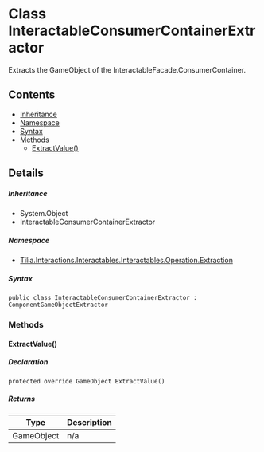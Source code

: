 # Class InteractableConsumerContainerExtractor

Extracts the GameObject of the InteractableFacade.ConsumerContainer.

## Contents

* [Inheritance]
* [Namespace]
* [Syntax]
* [Methods]
  * [ExtractValue()]

## Details

##### Inheritance

* System.Object
* InteractableConsumerContainerExtractor

##### Namespace

* [Tilia.Interactions.Interactables.Interactables.Operation.Extraction]

##### Syntax

```
public class InteractableConsumerContainerExtractor : ComponentGameObjectExtractor
```

### Methods

#### ExtractValue()

##### Declaration

```
protected override GameObject ExtractValue()
```

##### Returns

| Type | Description |
| --- | --- |
| GameObject | n/a |

[Tilia.Interactions.Interactables.Interactables.Operation.Extraction]: README.md
[Inheritance]: #Inheritance
[Namespace]: #Namespace
[Syntax]: #Syntax
[Methods]: #Methods
[ExtractValue()]: #ExtractValue
